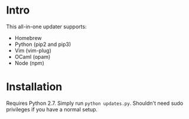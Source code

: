 # Intro
This all-in-one updater supports:
- Homebrew
- Python (pip2 and pip3)
- Vim (vim-plug)
- OCaml (opam)
- Node (npm)

# Installation
Requires Python 2.7. Simply run `python updates.py`. Shouldn't need sudo privileges if you have a normal setup.
